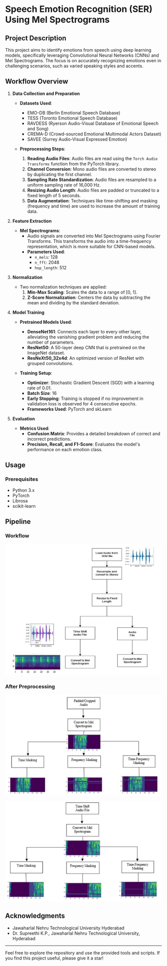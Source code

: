 # Speech Emotion Recognition (SER) Using Mel Spectrograms

## Project Description

This project aims to identify emotions from speech using deep learning models, specifically leveraging Convolutional Neural Networks (CNNs) and Mel Spectrograms. The focus is on accurately recognizing emotions even in challenging scenarios, such as varied speaking styles and accents.

## Workflow Overview

1. **Data Collection and Preparation**
   - **Datasets Used**:
     - EMO-DB (Berlin Emotional Speech Database)
     - TESS (Toronto Emotional Speech Database)
     - RAVDESS (Ryerson Audio-Visual Database of Emotional Speech and Song)
     - CREMA-D (Crowd-sourced Emotional Multimodal Actors Dataset)
     - SAVEE (Surrey Audio-Visual Expressed Emotion)

   - **Preprocessing Steps**:
     1. **Reading Audio Files**: Audio files are read using the `Torch Audio Transforms` function from the PyTorch library.
     2. **Channel Conversion**: Mono audio files are converted to stereo by duplicating the first channel.
     3. **Sampling Rate Standardization**: Audio files are resampled to a uniform sampling rate of 16,000 Hz.
     4. **Resizing Audio Length**: Audio files are padded or truncated to a fixed length of 5 seconds.
     5. **Data Augmentation**: Techniques like time-shifting and masking (frequency and time) are used to increase the amount of training data.

2. **Feature Extraction**
   - **Mel Spectrograms**:
     - Audio signals are converted into Mel Spectrograms using Fourier Transforms. This transforms the audio into a time-frequency representation, which is more suitable for CNN-based models.
     - **Parameters Used**:
       - `n_mels`: 128
       - `n_fft`: 2048
       - `hop_length`: 512

3. **Normalization**
   - Two normalization techniques are applied:
     1. **Min-Max Scaling**: Scales the data to a range of [0, 1].
     2. **Z-Score Normalization**: Centers the data by subtracting the mean and dividing by the standard deviation.

4. **Model Training**
   - **Pretrained Models Used**:
     - **DenseNet161**: Connects each layer to every other layer, alleviating the vanishing gradient problem and reducing the number of parameters.
     - **ResNet50**: A 50-layer deep CNN that is pretrained on the ImageNet dataset.
     - **ResNeXt50_32x4d**: An optimized version of ResNet with grouped convolutions.

   - **Training Setup**:
     - **Optimizer**: Stochastic Gradient Descent (SGD) with a learning rate of 0.01.
     - **Batch Size**: 16
     - **Early Stopping**: Training is stopped if no improvement in validation loss is observed for 4 consecutive epochs.
     - **Frameworks Used**: PyTorch and skLearn

5. **Evaluation**
   - **Metrics Used**:
     - **Confusion Matrix**: Provides a detailed breakdown of correct and incorrect predictions.
     - **Precision, Recall, and F1-Score**: Evaluates the model's performance on each emotion class.

## Usage

### Prerequisites

- Python 3.x
- PyTorch
- Librosa
- scikit-learn

## Pipeline

### Workflow
![Converting Audio To MEL Spectrogram](https://github.com/kalyan1998/SpeechEmotionRecognition/blob/main/PreProcessing_1.png)

### After Preprocessing
![Normalizing Audio](https://github.com/kalyan1998/SpeechEmotionRecognition/blob/main/preProcessing_2.png)

![Time Shifting](https://github.com/kalyan1998/SpeechEmotionRecognition/blob/main/preProcessing_3.png)


## Acknowledgments

- Jawaharlal Nehru Technological University Hyderabad
- Dr. Supreethi K.P., Jawaharlal Nehru Technological University, Hyderabad

---

Feel free to explore the repository and use the provided tools and scripts. If you find this project useful, please give it a star!
